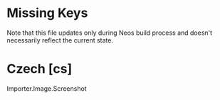 # Missing Keys
Note that this file updates only during Neos build process and doesn't necessarily reflect the current state.

# Czech [cs]
Importer.Image.Screenshot  

